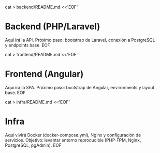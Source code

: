 cat > backend/README.md <<'EOF'
# Backend (PHP/Laravel)
Aquí irá la API. Próximo paso: bootstrap de Laravel, conexión a PostgreSQL y endpoints base.
EOF

cat > frontend/README.md <<'EOF'
# Frontend (Angular)
Aquí irá la SPA. Próximo paso: bootstrap de Angular, environments y layout base.
EOF

cat > infra/README.md <<'EOF'
# Infra
Aquí vivirá Docker (docker-compose.yml), Nginx y configuración de servicios.
Objetivo: levantar entorno reproducible (PHP-FPM, Nginx, PostgreSQL, pgAdmin).
EOF
